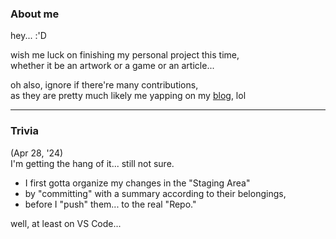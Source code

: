 ### About me
hey... :'D

wish me luck on finishing my personal project this time,<br />
whether it be an artwork or a game or an article...

oh also, ignore if there're many contributions,<br />
as they are pretty much likely me yapping on my [blog](https://lusazure.github.io/), lol

<hr />

### Trivia
(Apr 28, '24)<br />
I'm getting the hang of it... still not sure.

- I first gotta organize my changes in the "Staging Area"
- by "committing" with a summary according to their belongings,
- before I "push" them... to the real "Repo."

well, at least on VS Code...
